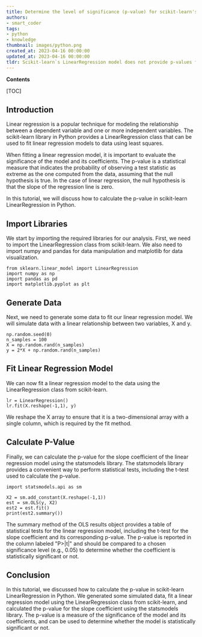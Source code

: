 ```yaml
---
title: Determine the level of significance (p-value) for scikit-learn's linearregression model
authors:
- smart_coder
tags:
- python
- knowledge
thumbnail: images/python.png
created_at: 2023-04-16 00:00:00
updated_at: 2023-04-16 00:00:00
tldr: Scikit-learn`s LinearRegression model does not provide p-values for coefficients, but we can calculate them using statsmodels library.
---
```


**Contents**

[TOC]

## Introduction

Linear regression is a popular technique for modeling the relationship between a dependent variable and one or more independent variables. The scikit-learn library in Python provides a LinearRegression class that can be used to fit linear regression models to data using least squares.

When fitting a linear regression model, it is important to evaluate the significance of the model and its coefficients. The p-value is a statistical measure that indicates the probability of observing a test statistic as extreme as the one computed from the data, assuming that the null hypothesis is true. In the case of linear regression, the null hypothesis is that the slope of the regression line is zero.

In this tutorial, we will discuss how to calculate the p-value in scikit-learn LinearRegression in Python.

## Import Libraries

We start by importing the required libraries for our analysis. First, we need to import the LinearRegression class from scikit-learn. We also need to import numpy and pandas for data manipulation and matplotlib for data visualization.

```
from sklearn.linear_model import LinearRegression
import numpy as np
import pandas as pd
import matplotlib.pyplot as plt
```

## Generate Data

Next, we need to generate some data to fit our linear regression model. We will simulate data with a linear relationship between two variables, X and y.

```
np.random.seed(0)
n_samples = 100
X = np.random.rand(n_samples)
y = 2*X + np.random.rand(n_samples)
```

## Fit Linear Regression Model

We can now fit a linear regression model to the data using the LinearRegression class from scikit-learn.

```
lr = LinearRegression()
lr.fit(X.reshape(-1,1), y)
```

We reshape the X array to ensure that it is a two-dimensional array with a single column, which is required by the fit method.

## Calculate P-Value

Finally, we can calculate the p-value for the slope coefficient of the linear regression model using the statsmodels library. The statsmodels library provides a convenient way to perform statistical tests, including the t-test used to calculate the p-value.

```
import statsmodels.api as sm

X2 = sm.add_constant(X.reshape(-1,1))
est = sm.OLS(y, X2)
est2 = est.fit()
print(est2.summary())
```

The summary method of the OLS results object provides a table of statistical tests for the linear regression model, including the t-test for the slope coefficient and its corresponding p-value. The p-value is reported in the column labeled "P>|t|" and should be compared to a chosen significance level (e.g., 0.05) to determine whether the coefficient is statistically significant or not.

## Conclusion

In this tutorial, we discussed how to calculate the p-value in scikit-learn LinearRegression in Python. We generated some simulated data, fit a linear regression model using the LinearRegression class from scikit-learn, and calculated the p-value for the slope coefficient using the statsmodels library. The p-value is a measure of the significance of the model and its coefficients, and can be used to determine whether the model is statistically significant or not.
